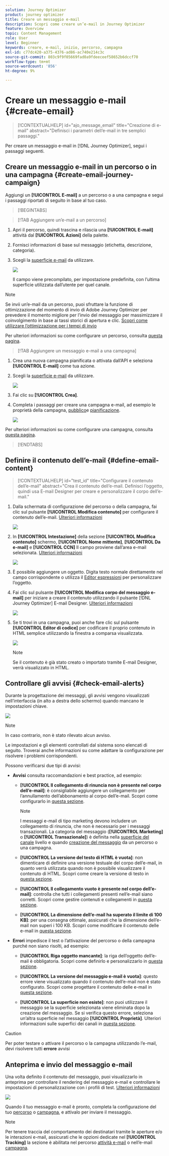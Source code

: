 ```yaml
---
solution: Journey Optimizer
product: journey optimizer
title: Creare un messaggio e-mail
description: Scopri come creare un’e-mail in Journey Optimizer
feature: Overview
topic: Content Management
role: User
level: Beginner
keywords: creare, e-mail, inizio, percorso, campagna
exl-id: c77dc420-a375-4376-ad86-ac740e214c3c
source-git-commit: 803c9f9f05669fad0a9fdeeceef58652b6dccf70
workflow-type: tm+mt
source-wordcount: '856'
ht-degree: 9%

---
```


# Creare un messaggio e-mail {#create-email}

>[!CONTEXTUALHELP]
>id="ajo_message_email"
>title="Creazione di e-mail"
>abstract="Definisci i parametri dell’e-mail in tre semplici passaggi."

Per creare un messaggio e-mail in [!DNL Journey Optimizer], segui i passaggi seguenti.

## Creare un messaggio e-mail in un percorso o in una campagna {#create-email-journey-campaign}

Aggiungi un **[!UICONTROL E-mail]** a un percorso o a una campagna e segui i passaggi riportati di seguito in base al tuo caso.

>[!BEGINTABS]

>[!TAB Aggiungere un’e-mail a un percorso]

1. Apri il percorso, quindi trascina e rilascia una **[!UICONTROL E-mail]** attività dal **[!UICONTROL Azioni]** della palette.

1. Fornisci informazioni di base sul messaggio (etichetta, descrizione, categoria).

1. Scegli la [superficie e-mail](email-settings.md) da utilizzare.

   ![](assets/email_journey.png)

   Il campo viene precompilato, per impostazione predefinita, con l’ultima superficie utilizzata dall’utente per quel canale.

>[!NOTE]
>
>Se invii un’e-mail da un percorso, puoi sfruttare la funzione di ottimizzazione del momento di invio di Adobe Journey Optimizer per prevedere il momento migliore per l’invio del messaggio per massimizzare il coinvolgimento in base ai tassi storici di apertura e clic. [Scopri come utilizzare l’ottimizzazione per i tempi di invio](../building-journeys/journeys-message.md#send-time-optimization)

Per ulteriori informazioni su come configurare un percorso, consulta [questa pagina](../building-journeys/journey-gs.md).

>[!TAB Aggiungere un messaggio e-mail a una campagna]

1. Crea una nuova campagna pianificata o attivata dall’API e seleziona **[!UICONTROL E-mail]** come tua azione.

1. Scegli la [superficie e-mail](email-settings.md) da utilizzare.

   ![](assets/email_campaign.png)

1. Fai clic su **[!UICONTROL Crea]**.

1. Completa i passaggi per creare una campagna e-mail, ad esempio le proprietà della campagna, [pubblico](../segment/about-segments.md)e [pianificazione](../campaigns/create-campaign.md#schedule).

   ![](assets/email_campaign_steps.png)

<!--
From the **[!UICONTROL Action]** section, specify if you want to track how your recipients react to your delivery: you can track email opens, and/or clicks on links and buttons in your email.

![](assets/email_campaign_tracking.png)
-->

Per ulteriori informazioni su come configurare una campagna, consulta [questa pagina](../campaigns/get-started-with-campaigns.md).

>[!ENDTABS]

## Definire il contenuto dell’e-mail {#define-email-content}

<!-- update the quarry component with right ID value-->

>[!CONTEXTUALHELP]
>id="test_id"
>title="Configurare il contenuto dell’e-mail"
>abstract="Crea il contenuto dell’e-mail. Definisci l’oggetto, quindi usa E-mail Designer per creare e personalizzare il corpo dell’e-mail."

1. Dalla schermata di configurazione del percorso o della campagna, fai clic sul pulsante **[!UICONTROL Modifica contenuto]** per configurare il contenuto dell’e-mail. [Ulteriori informazioni](get-started-email-design.md)

   ![](assets/email_campaign_edit_content.png)

1. In **[!UICONTROL Intestazione]** della sezione **[!UICONTROL Modifica contenuto]** schermo, **[!UICONTROL Nome mittente]**, **[!UICONTROL Da e-mail]** e **[!UICONTROL CCN]** Il campo proviene dall’area e-mail selezionata. [Ulteriori informazioni](email-settings.md) <!--check if same for journey-->

   ![](assets/email_designer_edit_content_header.png)

1. È possibile aggiungere un oggetto. Digita testo normale direttamente nel campo corrispondente o utilizza il [Editor espressioni](../personalization/personalization-build-expressions.md) per personalizzare l’oggetto.

1. Fai clic sul pulsante **[!UICONTROL Modifica corpo del messaggio e-mail]** per iniziare a creare il contenuto utilizzando il pulsante [!DNL Journey Optimizer] E-mail Designer. [Ulteriori informazioni](get-started-email-design.md)

   ![](assets/email_designer_edit_email_body.png)

1. Se ti trovi in una campagna, puoi anche fare clic sul pulsante **[!UICONTROL Editor di codice]** per codificare il proprio contenuto in HTML semplice utilizzando la finestra a comparsa visualizzata.

   ![](assets/email_designer_edit_code_editor.png)

   >[!NOTE]
   >
   >Se il contenuto è già stato creato o importato tramite E-mail Designer, verrà visualizzato in HTML.

## Controllare gli avvisi {#check-email-alerts}

Durante la progettazione dei messaggi, gli avvisi vengono visualizzati nell’interfaccia (in alto a destra dello schermo) quando mancano le impostazioni chiave.

![](assets/email_journey_alerts_details.png)

>[!NOTE]
>
>In caso contrario, non è stato rilevato alcun avviso.

Le impostazioni e gli elementi controllati dal sistema sono elencati di seguito. Troverai anche informazioni su come adattare la configurazione per risolvere i problemi corrispondenti.

Possono verificarsi due tipi di avvisi:

* **Avvisi** consulta raccomandazioni e best practice, ad esempio:

   * **[!UICONTROL Il collegamento di rinuncia non è presente nel corpo dell’e-mail]**: è consigliabile aggiungere un collegamento per l’annullamento dell’abbonamento al corpo dell’e-mail. Scopri come configurarlo in [questa sezione](../privacy/opt-out.md#opt-out-management).

      >[!NOTE]
      >
      >I messaggi e-mail di tipo marketing devono includere un collegamento di rinuncia, che non è necessario per i messaggi transazionali. La categoria del messaggio (**[!UICONTROL Marketing]** o **[!UICONTROL Transazionale]**) è definita nella [superficie del canale](email-settings.md#email-type) livello e quando [creazione del messaggio](#create-email-journey-campaign) da un percorso o una campagna.

   * **[!UICONTROL La versione del testo di HTML è vuota]**: non dimenticare di definire una versione testuale del corpo dell’e-mail, in quanto verrà utilizzata quando non è possibile visualizzare il contenuto di HTML. Scopri come creare la versione di testo in [questa sezione](text-version-email.md).

   * **[!UICONTROL Il collegamento vuoto è presente nel corpo dell’e-mail]**: controlla che tutti i collegamenti presenti nell’e-mail siano corretti. Scopri come gestire contenuti e collegamenti in [questa sezione](content-from-scratch.md).

   * **[!UICONTROL La dimensione dell’e-mail ha superato il limite di 100 KB]**: per una consegna ottimale, assicurati che la dimensione dell’e-mail non superi i 100 KB. Scopri come modificare il contenuto delle e-mail in [questa sezione](content-from-scratch.md).

* **Errori** impedisce il test o l’attivazione del percorso o della campagna purché non siano risolti, ad esempio:

   * **[!UICONTROL Riga oggetto mancante]**: la riga dell’oggetto dell’e-mail è obbligatoria. Scopri come definirlo e personalizzarlo in [questa sezione](create-email.md).

   <!--HTML is empty when Amp HTML is present-->

   * **[!UICONTROL La versione del messaggio e-mail è vuota]**: questo errore viene visualizzato quando il contenuto dell’e-mail non è stato configurato. Scopri come progettare il contenuto delle e-mail in [questa sezione](get-started-email-design.md).

   * **[!UICONTROL La superficie non esiste]**: non puoi utilizzare il messaggio se la superficie selezionata viene eliminata dopo la creazione del messaggio. Se si verifica questo errore, seleziona un’altra superficie nel messaggio **[!UICONTROL Proprietà]**. Ulteriori informazioni sulle superfici dei canali in [questa sezione](../configuration/channel-surfaces.md).


>[!CAUTION]
>
>Per poter testare o attivare il percorso o la campagna utilizzando l’e-mail, devi risolvere tutti **errore** avvisi

## Anteprima e invio del messaggio e-mail

Una volta definito il contenuto del messaggio, puoi visualizzarlo in anteprima per controllare il rendering del messaggio e-mail e controllare le impostazioni di personalizzazione con i profili di test. [Ulteriori informazioni](preview.md)

![](assets/email_designer_edit_simulate.png)

Quando il tuo messaggio e-mail è pronto, completa la configurazione del tuo [percorso](../building-journeys/journey-gs.md) o [campagna](../campaigns/create-campaign.md), e attivalo per inviare il messaggio.

>[!NOTE]
>
>Per tenere traccia del comportamento dei destinatari tramite le aperture e/o le interazioni e-mail, assicurati che le opzioni dedicate nel **[!UICONTROL Tracking]** la sezione è abilitata nel percorso [attività e-mail](../building-journeys/journeys-message.md) o nell’e-mail [campagna](../campaigns/create-campaign.md).<!--to move?-->

<!--

## Define your email content {#email-content}

Use [!DNL Journey Optimizer] Email Designer to [design your email from scratch](../email/content-from-scratch.md). If you have an existing content, you can [import it in the Email Designer](../email/existing-content.md), or [code your own content](../email/code-content.md) in [!DNL Journey Optimizer]. 

[!DNL Journey Optimizer] comes with a set of [built-in templates](email-templates.md) to help you start. Any email can also be saved as a template.

Use [!DNL Journey Optimizer] Expression editor to personalize your messages with profiles' data. For more on personalization, refer to [this section](../personalization/personalize.md).

Adapt the content of your messages to the targeted profiles by using [!DNL Journey Optimizer] dynamic content capabilities. [Get started with dynamic content](../personalization/get-started-dynamic-content.md)

## Email tracking {#email-tracking}

If you want to track the behavior of your recipients through openings and/or clicks on links, enable the following options: **[!UICONTROL Email opens]** and **[!UICONTROL Click on email]**. 

Learn more about tracking in [this section](message-tracking.md).

## Validate your email content {#email-content-validate}

Control the rendering of your email, and check personalization settings with test profiles, using the preview section on the left-hand side. For more on this, refer to [this section](preview.md).

![](assets/messages-simple-preview.png)

You must also check alerts in the upper section of the editor.  Some of them are simple warnings, but others can prevent you from using the message. 

-->

